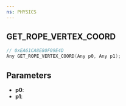 ```yaml
---
ns: PHYSICS
---
```

## GET_ROPE_VERTEX_COORD

```c
// 0xEA61CA8E80F09E4D
Any GET_ROPE_VERTEX_COORD(Any p0, Any p1);
```

## Parameters
* **p0**:
* **p1**:
